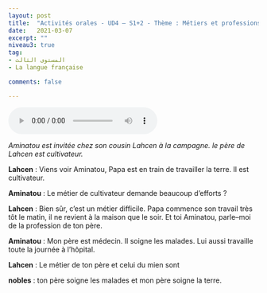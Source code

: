 ```yaml
---
layout: post
title:  "Activités orales - UD4 – S1+2 - Thème : Métiers et professions - Intitulé : Décrire un métier"
date:   2021-03-07
excerpt: ""
niveau3: true
tag:
- المستوى الثالث 
- La langue française

comments: false

---
```


<audio controls>
  <source src="../assets/mp3/3/U4-S1S2.mp3" type="audio/mpeg">
  Your browser does not support the audio element.
</audio>

*Aminatou est invitée chez son cousin Lahcen à la campagne. le père de Lahcen est cultivateur.*



**Lahcen** : Viens voir Aminatou, Papa est en train de travailler la terre. Il est cultivateur.

**Aminatou** : Le métier de cultivateur demande beaucoup d’efforts ?

**Lahcen** : Bien sûr, c’est un métier difficile. Papa commence son travail très tôt le matin, il ne revient à la maison que le soir. Et toi Aminatou, parle–moi de la profession de ton père.

**Aminatou** : Mon père est médecin. Il soigne les malades. Lui aussi travaille toute la journée à l’hôpital.

**Lahcen** : Le métier de ton père et celui du mien sont

**nobles** : ton père soigne les malades et mon père soigne la terre.

